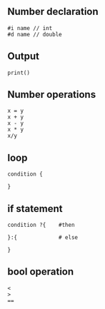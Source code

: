 ## Number declaration 
```
#i name // int
#d name // double

```

## Output
```
print()
```

## Number operations
```
x = y
x + y 
x - y 
x * y 
x/y   
```
## loop
```
condition {

}    
```
## if statement
```
condition ?{    #then

}:{             # else

}
```
## bool operation
```
<
>
==
```

